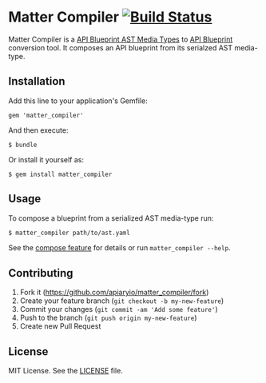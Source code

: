 # Matter Compiler [![Build Status](https://travis-ci.org/apiaryio/matter_compiler.png?branch=master)](https://travis-ci.org/apiaryio/matter_compiler)

Matter Compiler is a [API Blueprint AST Media Types](https://github.com/apiaryio/snowcrash/wiki/API-Blueprint-AST-Media-Types) to [API Blueprint](https://apiblueprint.org) conversion tool. It composes an API blueprint from its serialzed AST media-type.

## Installation

Add this line to your application's Gemfile:

    gem 'matter_compiler'

And then execute:

    $ bundle

Or install it yourself as:

    $ gem install matter_compiler

## Usage
To compose a blueprint from a serialized AST media-type run:

```sh
$ matter_compiler path/to/ast.yaml
```

See the [compose feature](features/compose.feature) for details or run `matter_compiler --help`.

## Contributing

1. Fork it (https://github.com/apiaryio/matter_compiler/fork)
2. Create your feature branch (`git checkout -b my-new-feature`)
3. Commit your changes (`git commit -am 'Add some feature'`)
4. Push to the branch (`git push origin my-new-feature`)
5. Create new Pull Request

## License
MIT License. See the [LICENSE](LICENSE) file.
